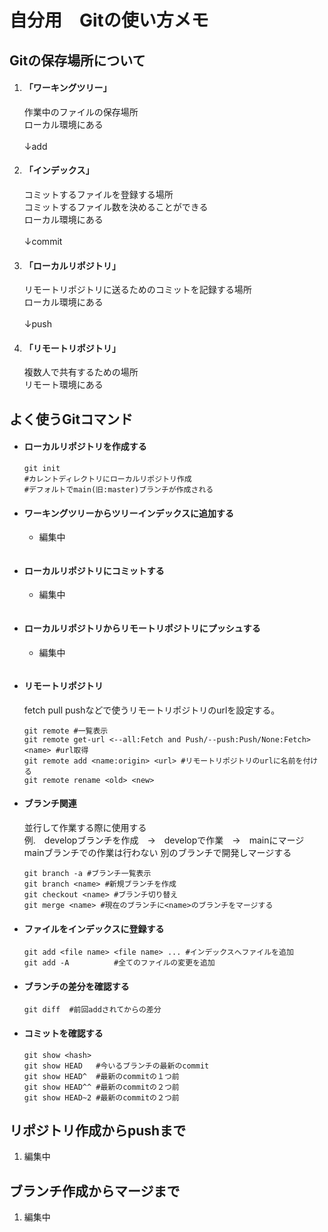 # 自分用　Gitの使い方メモ  
## Gitの保存場所について  
1. #### 「ワーキングツリー」
	作業中のファイルの保存場所  
	ローカル環境にある  
	<br>↓add<br>
1. #### 「インデックス」  
	コミットするファイルを登録する場所  
	コミットするファイル数を決めることができる  
	ローカル環境にある  
	<br>↓commit<br>
1. #### 「ローカルリポジトリ」  
	リモートリポジトリに送るためのコミットを記録する場所  
	ローカル環境にある  
	<br>↓push<br>
1. #### 「リモートリポジトリ」
	複数人で共有するための場所  
	リモート環境にある  


## よく使うGitコマンド
- #### ローカルリポジトリを作成する  
	```
	git init  
	#カレントディレクトリにローカルリポジトリ作成  
	#デフォルトでmain(旧:master)ブランチが作成される   
	```
- #### ワーキングツリーからツリーインデックスに追加する
	* 編集中
	```
	```
- #### ローカルリポジトリにコミットする
	* 編集中
	```
	```
- #### ローカルリポジトリからリモートリポジトリにプッシュする
	* 編集中
	```
	```
- #### リモートリポジトリ   
	fetch pull pushなどで使うリモートリポジトリのurlを設定する。  
	```  
	git remote #一覧表示  
	git remote get-url <--all:Fetch and Push/--push:Push/None:Fetch> <name> #url取得
	git remote add <name:origin> <url> #リモートリポジトリのurlに名前を付ける
	git remote rename <old> <new>
	```
- #### ブランチ関連  
	並行して作業する際に使用する  
	例.　developブランチを作成　→　developで作業　→　mainにマージ  
	mainブランチでの作業は行わない  別のブランチで開発しマージする
	```  
	git branch -a #ブランチ一覧表示  
	git branch <name> #新規ブランチを作成  
	git checkout <name> #ブランチ切り替え
	git merge <name> #現在のブランチに<name>のブランチをマージする
	```  
- #### ファイルをインデックスに登録する  
	```  
	git add <file name> <file name> ... #インデックスへファイルを追加  
	git add -A          #全てのファイルの変更を追加  
	```  
- #### ブランチの差分を確認する   
	```  
	git diff  #前回addされてからの差分
	```  
- #### コミットを確認する  
	```  
	git show <hash>  
	git show HEAD   #今いるブランチの最新のcommit  
	git show HEAD^  #最新のcommitの１つ前  
	git show HEAD^^ #最新のcommitの２つ前  
	git show HEAD~2 #最新のcommitの２つ前  
	```  

## リポジトリ作成からpushまで
1. 編集中

## ブランチ作成からマージまで
1. 編集中
